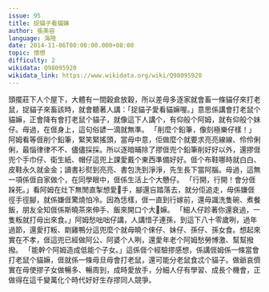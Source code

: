 ```yaml
---
issue: 95
title: 捉貓子看貓嫲
author: 張美容
language: 海陸
date: 2014-11-06T00:00:00.000+08:00
topic: 懷想
difficulty: 2
wikidata: Q98095920
wikidata_link: https://www.wikidata.org/wiki/Q98095920
---
```

頭擺莊下人个屋下，大體有一間穀倉放穀，所以差毋多逐家就會畜一條貓仔來打老鼠，捉貓子來畜該時，就會聽著人講：「捉貓子愛看貓嫲喔。」意思係講會打老鼠个貓嫲，正會降有會打老鼠个貓子，就像這下人講个，有仰般个阿姆，就有仰般个妹仔。毋過，在𠊎身上，這句俗諺一滴就無準。
「削麼个鉛筆，像刻極樂仔樣！」阿姆看等𠊎削个鉛筆，緊笑緊搖頭，當毋中意，佢做麼个就要求亮亮線線、伶伶俐俐，最惱律律不不、儘儘採採。所以逐暗晡除了摎𠊎兜个鉛筆削好好以外，還摎𠊎兜个手巾仔、衛生紙、帽仔這兜上課愛戴个東西準備好好。𠊎个布鞋哪時就白白、皮鞋永久就金金；讀書衫熨到亮亮、書包洗到淨淨，先生長下當阿腦。毋過，這無一項係𠊎自家做个，在同學眼中，𠊎係生活上个大戇仔。
「行開，行開！會分𠊎跺死。」看阿姆在灶下無閒直掣想愛𢯭手，腳還吂踏落去，就分佢追走，毋係嫌𠊎徑手徑腳，就係嫌𠊎驚燒怕冷。因為恁樣，𠊎一直到行嫁前，還毋識洗隻碗、煮餐飯，朋友全知𠊎係斯曉茶來伸手、飯來開口个大𠕆嫲。
「細人仔跈著你還衰過，一隻粄就打毋出來食。」阿姆愁咄咄仔講，人講惜子連孫，到這下八十零歲咧，過年過節，還愛打粄、㓾雞鴨分這兜麼个就毋曉个倈仔、妹仔、孫仔、孫女食。想起來實在不孝，𠊎這兜已經做阿公、阿婆个人咧，還愛年老个阿姆愁勞博激、幫幫撥撥。
「能幹个阿姆造成低能个子女。」這係𠊎个經驗摎感想，係講𠊎姆係一條當會打老鼠个貓嫲，𠊎就係一條毋旦毋會打老鼠，還可能分老鼠食忒个貓子。做爺哀儕實在毋使摎子女做暢多、暢周到，成時愛放手，分細人仔有學習、成長个機會，正做得在這千變萬化个時代好好生存摎同人競爭。